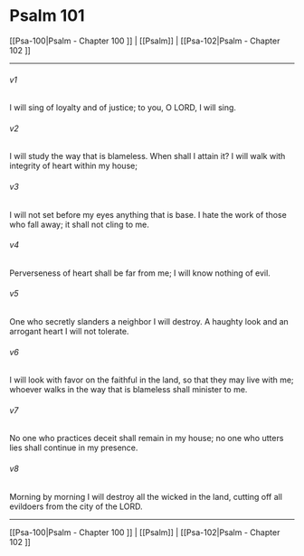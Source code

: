 # Psalm 101

[[Psa-100|Psalm - Chapter 100 ]] | [[Psalm]] | [[Psa-102|Psalm - Chapter 102 ]]
***

###### v1
I will sing of loyalty and of justice; to you, O LORD, I will sing.
###### v2
I will study the way that is blameless. When shall I attain it? I will walk with integrity of heart within my house;
###### v3
I will not set before my eyes anything that is base. I hate the work of those who fall away; it shall not cling to me.
###### v4
Perverseness of heart shall be far from me; I will know nothing of evil.
###### v5
One who secretly slanders a neighbor I will destroy. A haughty look and an arrogant heart I will not tolerate.
###### v6
I will look with favor on the faithful in the land, so that they may live with me; whoever walks in the way that is blameless shall minister to me.
###### v7
No one who practices deceit shall remain in my house; no one who utters lies shall continue in my presence.
###### v8
Morning by morning I will destroy all the wicked in the land, cutting off all evildoers from the city of the LORD.

***

[[Psa-100|Psalm - Chapter 100 ]] | [[Psalm]] | [[Psa-102|Psalm - Chapter 102 ]]
